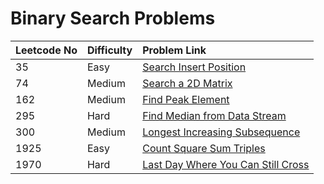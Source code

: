# Binary Search Problems



| Leetcode No | Difficulty | Problem Link |
| :--- | :--- | :--- |
| 35 | Easy | [Search Insert Position](../difficulty-based-problem-index/leetcode-easy/leetcode-35-search-insert-position.md) |
| 74 | Medium | [Search a 2D Matrix](../difficulty-based-problem-index/leetcode-medium/leetcode-74-search-a-2d-matrix.md) |
| 162 | Medium | [Find Peak Element](../difficulty-based-problem-index/leetcode-medium/leetcode-162-find-peak-element.md) |
| 295 | Hard | [Find Median from Data Stream](../difficulty-based-problem-index/leetcode-hard/leetcode-295-find-median-from-data-stream.md) |
| 300 | Medium | [Longest Increasing Subsequence](../difficulty-based-problem-index/leetcode-medium/leetcode-300-longest-increasing-subsequence.md) |
| 1925 | Easy | [Count Square Sum Triples](../difficulty-based-problem-index/leetcode-easy/leetcode-1925-count-square-sum-triples.md) |
| 1970 | Hard | [Last Day Where You Can Still Cross](../difficulty-based-problem-index/leetcode-hard/leetcode-1970-last-day-where-you-can-still-cross.md) |

